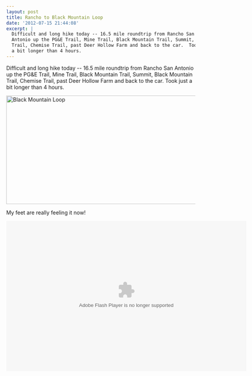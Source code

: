 ```yaml
---
layout: post
title: Rancho to Black Mountain Loop
date: '2012-07-15 21:44:08'
excerpt: |
  Difficult and long hike today -- 16.5 mile roundtrip from Rancho San
  Antonio up the PG&E Trail, Mine Trail, Black Mountain Trail, Summit, Black Mountain
  Trail, Chemise Trail, past Deer Hollow Farm and back to the car.  Took just
  a bit longer than 4 hours.
---
```

Difficult and long hike today -- 16.5 mile roundtrip from Rancho San Antonio up the PG&E Trail, Mine Trail, Black Mountain Trail, Summit, Black Mountain Trail, Chemise Trail, past Deer Hollow Farm and back to the car.  Took just a bit longer than 4 hours.

<a href="http://www.flickr.com/photos/thenobot/7577864528/" title="Black Mountain Loop by thenobot, on Flickr"><img src="https://farm9.staticflickr.com/8285/7577864528_6ed177ef7f_z.jpg" width="640" height="289" alt="Black Mountain Loop"></a>

My feet are really feeling it now!

<object width="640" height="400" codebase="http://fpdownload.macromedia.com/get/flashplayer/current/swflash.cab"><param name="movie" value="http://www.everytrail.com/swf/widget.swf"/><param name="FlashVars" value="units=english&mode=0&key=ABQIAAAA_7wvFEi7gGngCZrOfos63hSN1xyBy-BzBD--25ZLXpVi3GfbehTQlZCXdpUFII2A5CGeExVTCyX1ow&tripId=1672911&startLat=37.330363&startLon=-122.085239&mapType=Terrain&"><embed type="application/x-shockwave-flash" src="http://www.everytrail.com/swf/widget.swf" quality="high" width="640" height="400" FlashVars="units=english&mode=0&key=ABQIAAAA_7wvFEi7gGngCZrOfos63hSN1xyBy-BzBD--25ZLXpVi3GfbehTQlZCXdpUFII2A5CGeExVTCyX1ow&tripId=1672911&startLat=37.330363&startLon=-122.085239&mapType=Terrain&" play="true"  quality="high"  pluginspage="http://www.adobe.com/go/getflashplayer"></embed></object><script type="text/javascript" src="http://www.everytrail.com/trip/widgetimpression?trip_id=1672911"></script>
